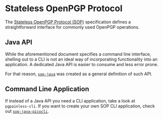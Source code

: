 # Stateless OpenPGP Protocol
The [Stateless OpenPGP Protocol (SOP)](https://datatracker.ietf.org/doc/draft-dkg-openpgp-stateless-cli/) specification defines a straightforward interface for commonly used OpenPGP operations.

## Java API
While the aforementioned document specifies a command line interface, shelling out to a CLI is not an ideal way of incorporating functionality into an application.
A dedicated Java API is easier to consume and less error prone.

For that reason, [`sop-java`](sop-java.html) was created as a general definition of such API.

## Command Line Application

If instead of a Java API you need a CLI application, take a look at `pgpainless-cli`. If you want to create your own SOP CLI application, check out [`sop-java-picocli`](sop-java-picocli.html).